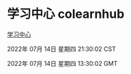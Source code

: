 # 学习中心 colearnhub
[学习中心](http://219.139.198.62:56308/colearnhub/)

2022年 07月 14日 星期四 21:30:02 CST

2022年 07月 14日 星期四 13:30:02 GMT
